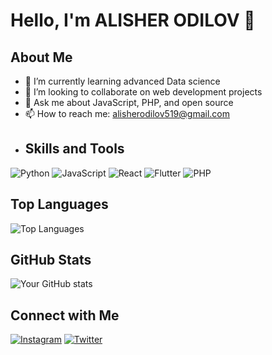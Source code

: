 # Hello, I'm ALISHER ODILOV 👋
## About Me
- 🌱 I’m currently learning advanced Data science
- 👯 I’m looking to collaborate on web development projects
- 💬 Ask me about JavaScript, PHP, and open source
- 📫 How to reach me: alisherodilov519@gmail.com
- ## Skills and Tools
![Python](https://img.shields.io/badge/-Python-3776AB?style=flat&logo=python&logoColor=white)
![JavaScript](https://img.shields.io/badge/-JavaScript-F7DF1E?style=flat&logo=javascript&logoColor=black)
![React](https://img.shields.io/badge/-React-61DAFB?style=flat&logo=react&logoColor=black)
![Flutter](https://img.shields.io/badge/-Flutter-61DAFB?style=flat&logo=flutter&logoColor=blue)
![PHP](https://img.shields.io/badge/-php-61DAFB?style=flat&logo=php&logoColor=purple)

## Top Languages
![Top Languages](https://github-readme-stats.vercel.app/api/top-langs/?username=alisherodilov2&layout=compact)

## GitHub Stats
![Your GitHub stats](https://github-readme-stats.vercel.app/api?username=alisherodilov2&show_icons=true&theme=radical)

## Connect with Me
[![Instagram](https://img.shields.io/badge/-Instagram-0077B5?style=flat&logo=LinkedIn&logoColor=white)](https://instagram.com/alisherodilov1)
[![Twitter](https://img.shields.io/badge/-Twitter-1DA1F2?style=flat&logo=Twitter&logoColor=white)](https://twitter.com/alisher*odil0v)



